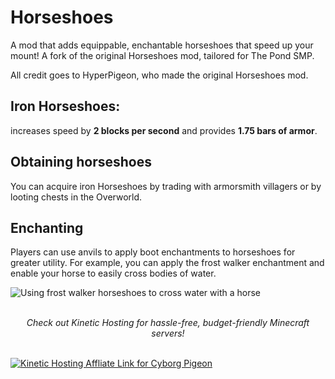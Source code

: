 # Horseshoes

A mod that adds equippable, enchantable horseshoes that speed up your mount! A fork of the original Horseshoes mod, tailored for The Pond SMP.

All credit goes to HyperPigeon, who made the original Horseshoes mod.

## Iron Horseshoes:
   increases speed by **2 blocks per second** and provides  **1.75 bars of armor**.

## Obtaining horseshoes

You can acquire iron Horseshoes by trading with armorsmith villagers or by looting chests in the Overworld. 

## Enchanting

Players can use anvils to apply boot enchantments to horseshoes for greater utility. For example, you can apply the frost walker enchantment and enable your horse to easily cross bodies of water. 

![Using frost walker horseshoes to cross water with a horse](https://cdn.modrinth.com/data/tyg1IZwj/images/83e4ce909e8143ab4a5f93ca8bc268a3bcbc5c5a.gif)

<br>
<center><i>Check out Kinetic Hosting for hassle-free, budget-friendly Minecraft servers!</i></center>
<br>

[![Kinetic Hosting Affliate Link for Cyborg Pigeon](https://i.imgur.com/OVfuXg1.png)](https://billing.kinetichosting.net/aff.php?aff=587)
